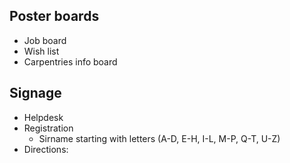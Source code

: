 ## Poster boards

- Job board
- Wish list
- Carpentries info board

## Signage

- Helpdesk
- Registration
    - Sirname starting with letters (A-D, E-H, I-L, M-P, Q-T, U-Z)
- Directions:
